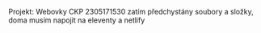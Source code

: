 Projekt: Webovky CKP
2305171530 zatím předchystány soubory a složky, doma musím napojit na eleventy a netlify